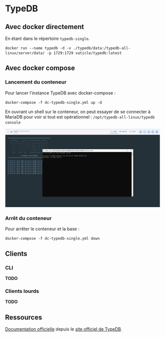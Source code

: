 # TypeDB

## Avec docker directement

En étant dans le répertoire `typedb-single`.

```
docker run --name typedb -d -v ./typedb/data:/typedb-all-linux/server/data/ -p 1729:1729 vaticle/typedb:latest
```

## Avec docker compose

### Lancement du conteneur

Pour lancer l'instance TypeDB avec docker-compose :

```
docker-compose -f dc-typedb-single.yml up -d
```

En ouvrant un shell sur le conteneur, on peut essayer de se connecter à MariaDB pour voir si tout est opérationnel : `/opt/typedb-all-linux/typedb console`

![Connexion sur TypeDB avec la CLI depuis un shell](./img/screenshot-connexion-typedb-suite-lancement-conteneur.png "Connexion sur Type avec la CLI depuis un shell")

### Arrêt du conteneur

Pour arrêter le conteneur et la base :

```
docker-compose -f dc-typedb-single.yml down
```

## Clients

### CLI

**TODO**

### Clients lourds

**TODO**

## Ressources

[Documentation officielle](https://docs.vaticle.com/docs/general/introduction) depuis le [site officiel de TypeDB](https://vaticle.com/).
